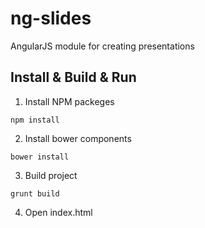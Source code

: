 ng-slides
=========

AngularJS module for creating presentations


## Install & Build & Run

1. Install NPM packeges
```
npm install
```
2. Install bower components
```
bower install
```
3. Build project
```
grunt build
```
4. Open index.html